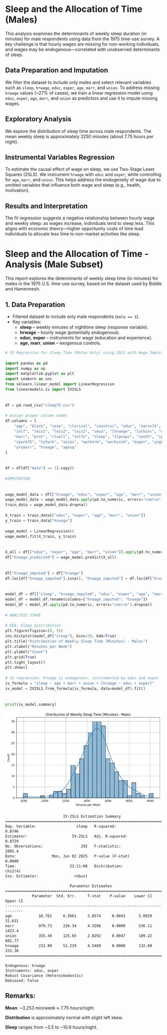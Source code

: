 # Sleep and the Allocation of Time (Males)

This analysis examines the determinants of weekly sleep duration (in minutes) for male respondents using data from the 1975 time-use survey. A key challenge is that hourly wages are missing for non-working individuals, and wages may be endogenous—correlated with unobserved determinants of sleep.

## Data Preparation and Imputation

We filter the dataset to include only males and select relevant variables such as `sleep`, `hrwage`, `educ`, `exper`, `age`, `marr`, and `union`. To address missing `hrwage` values (~27% of cases), we train a linear regression model using `educ`, `exper`, `age`, `marr`, and `union` as predictors and use it to impute missing wages.

## Exploratory Analysis

We explore the distribution of sleep time across male respondents. The mean weekly sleep is approximately 3250 minutes (about 7.75 hours per night).

## Instrumental Variables Regression

To estimate the causal effect of wage on sleep, we use Two-Stage Least Squares (2SLS). We instrument `hrwage` with `educ` and `exper`, while controlling for `age`, `marr`, and `union`. This helps address the endogeneity of wage due to omitted variables that influence both wage and sleep (e.g., health, motivation).

## Results and Interpretation

The IV regression suggests a negative relationship between hourly wage and weekly sleep: as wages increase, individuals tend to sleep less. This aligns with economic theory—higher opportunity costs of time lead individuals to allocate less time to non-market activities like sleep.

# Sleep and the Allocation of Time - Analysis (Male Subset)




This report explores the determinants of weekly sleep time (in minutes) for males in the 1975 U.S. time-use survey, based on the dataset used by Biddle and Hamermesh.


## 1. Data Preparation

- Filtered dataset to include only male respondents (`male == 1`).
- Key variables:
  - **sleep** – weekly minutes of nighttime sleep (response variable).
  - **hrwage** – hourly wage (potentially endogenous).
  - **educ**, **exper** – instruments for wage (education and experience).
  - **age**, **marr**, **union** – exogenous controls.


```python
# IV Regression for Sleep Time (Males Only) using 2SLS with Wage Imputation

import pandas as pd
import numpy as np
import matplotlib.pyplot as plt
import seaborn as sns
from sklearn.linear_model import LinearRegression
from linearmodels.iv import IV2SLS


df = pd.read_csv("sleep75.csv")

# Assign proper column names
df.columns = [
    "age", "black", "case", "clerical", "construc", "educ", "earns74", "gdhlth",
    "inlf", "leis1", "leis2", "leis3", "smsa", "lhrwage", "lothinc", "male",
    "marr", "prot", "rlxall", "selfe", "sleep", "slpnaps", "south", "spsepay",
    "spwrk75", "totwrk", "union", "worknrm", "workscnd", "exper", "yngkid",
    "yrsmarr", "hrwage", "agesq"
]


df = df[df["male"] == 1].copy()

#IMPUTATION


wage_model_data = df[["hrwage", "educ", "exper", "age", "marr", "union"]].copy()
wage_model_data = wage_model_data.apply(pd.to_numeric, errors="coerce")
train_data = wage_model_data.dropna()

X_train = train_data[["educ", "exper", "age", "marr", "union"]]
y_train = train_data["hrwage"]

wage_model = LinearRegression()
wage_model.fit(X_train, y_train)


X_all = df[["educ", "exper", "age", "marr", "union"]].apply(pd.to_numeric, errors="coerce")
df["hrwage_predicted"] = wage_model.predict(X_all)


df["hrwage_imputed"] = df["hrwage"]
df.loc[df["hrwage_imputed"].isna(), "hrwage_imputed"] = df.loc[df["hrwage_imputed"].isna(), "hrwage_predicted"]


model_df = df[["sleep", "hrwage_imputed", "educ", "exper", "age", "marr", "union"]].copy()
model_df = model_df.rename(columns={"hrwage_imputed": "hrwage"})
model_df = model_df.apply(pd.to_numeric, errors="coerce").dropna()

# ANALYSIS STAGE

# EDA: Sleep distribution
plt.figure(figsize=(8, 5))
sns.histplot(model_df["sleep"], bins=30, kde=True)
plt.title("Distribution of Weekly Sleep Time (Minutes) - Males")
plt.xlabel("Minutes per Week")
plt.ylabel("Count")
plt.grid(True)
plt.tight_layout()
plt.show()

# IV regression: hrwage is endogenous, instrumented by educ and exper
iv_formula = "sleep ~ age + marr + union + [hrwage ~ educ + exper]"
iv_model = IV2SLS.from_formula(iv_formula, data=model_df).fit()


print(iv_model.summary)


```


    
![png](Sleepanalysis_Annotated_files/Sleepanalysis_Annotated_13_0.png)
    


                              IV-2SLS Estimation Summary                          
    ==============================================================================
    Dep. Variable:                  sleep   R-squared:                      0.8746
    Estimator:                    IV-2SLS   Adj. R-squared:                 0.8729
    No. Observations:                 292   F-statistic:                    2895.4
    Date:                Mon, Jun 02 2025   P-value (F-stat)                0.0000
    Time:                        23:11:00   Distribution:                  chi2(4)
    Cov. Estimator:                robust                                         
                                                                                  
                                 Parameter Estimates                              
    ==============================================================================
                Parameter  Std. Err.     T-stat    P-value    Lower CI    Upper CI
    ------------------------------------------------------------------------------
    age            18.762     6.5661     2.8574     0.0043      5.8929      31.631
    marr           979.73     226.34     4.3286     0.0000      536.11      1423.4
    union          355.49     125.65     2.8292     0.0047      109.22      601.77
    hrwage         232.99     51.219     4.5489     0.0000      132.60      333.38
    ==============================================================================
    
    Endogenous: hrwage
    Instruments: educ, exper
    Robust Covariance (Heteroskedastic)
    Debiased: False


## Remarks:

**Mean**: ~3,253 min/week ≈ 7.75 hours/night.

**Distribution** is approximately normal with slight left skew.

**Sleep** ranges from ~3.5 to ~10.9 hours/night.



